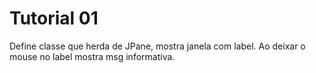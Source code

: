 Tutorial 01
===========

Define classe que herda de JPane, mostra janela com label. Ao deixar o mouse no label
mostra msg informativa.

